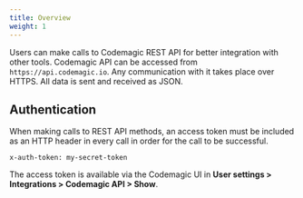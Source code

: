 ```yaml
---
title: Overview
weight: 1
---
```


Users can make calls to Codemagic REST API for better integration with other tools. Codemagic API can be accessed from `https://api.codemagic.io`. Any communication with it takes place over HTTPS. All data is sent and received as JSON.

## Authentication

When making calls to REST API methods, an access token must be included as an HTTP header in every call in order for the call to be successful.

```
x-auth-token: my-secret-token
```

The access token is available via the Codemagic UI in **User settings > Integrations > Codemagic API > Show**.
